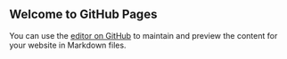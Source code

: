 ## Welcome to GitHub Pages

You can use the [editor on GitHub](https://github.com/majhcc/youtube-d/edit/gh-pages/index.md) to maintain and preview the content for your website in Markdown files.
